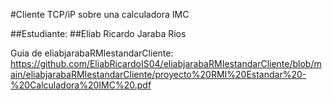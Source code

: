#Cliente TCP/iP sobre una calculadora IMC

##Estudiante: ##Eliab Ricardo Jaraba Rios



Guia de eliabjarabaRMIestandarCliente:
https://github.com/EliabRicardoIS04/eliabjarabaRMIestandarCliente/blob/main/eliabjarabaRMIestandarCliente/proyecto%20RMI%20Estandar%20-%20Calculadora%20IMC%20.pdf
